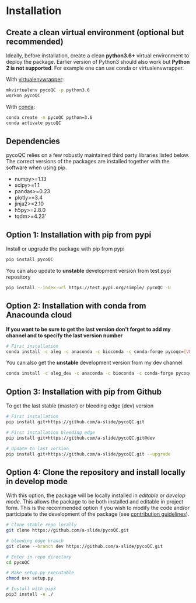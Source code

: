 # Installation

## Create a clean virtual environment (optional but recommended)

Ideally, before installation, create a clean **python3.6+** virtual environment to deploy the package.
Earlier version of Python3 should also work but **Python 2 is not supported**.
For example one can use conda or virtualenvwrapper.

With [virtualenvwrapper](https://virtualenvwrapper.readthedocs.io/en/latest/install.html):

```bash
mkvirtualenv pycoQC -p python3.6
workon pycoQC
```

With [conda](https://conda.io/projects/conda/en/latest/user-guide/install/index.html):

```bash
conda create -n pycoQC python=3.6
conda activate pycoQC
```

## Dependencies

pycoQC relies on a few robustly maintained third party libraries listed below. The correct versions of the packages are installed together with the software when using pip.

* numpy>=1.13
* scipy>=1.1
* pandas>=0.23
* plotly>=3.4
* jinja2>=2.10
* h5py>=2.8.0
* tqdm>=4.23'

## Option 1: Installation with pip from pypi

Install or upgrade the package with pip from pypi

```bash
pip install pycoQC
```

You can also update to **unstable** development version from test.pypi repository

```bash
pip install --index-url https://test.pypi.org/simple/ pycoQC -U
```

## Option 2: Installation with conda from Anacounda cloud

**If you want to be sure to get the last version don't forget to add my channel and to specify the last version number**

```bash
# First installation
conda install -c aleg -c anaconda -c bioconda -c conda-forge pycoqc=[VERSION]
```

You can also get the **unstable** development version from my dev channel

```bash
conda install -c aleg_dev -c anaconda -c bioconda -c conda-forge pycoqc=[VERSION]
```

## Option 3: Installation with pip from Github

To get the last stable (master) or bleeding edge (dev) version

```bash
# First installation
pip install git+https://github.com/a-slide/pycoQC.git

# First installation bleeding edge
pip install git+https://github.com/a-slide/pycoQC.git@dev

# Update to last version
pip install git+https://github.com/a-slide/pycoQC.git --upgrade
```

## Option 4: Clone the repository and install locally in develop mode

With this option, the package will be locally installed in *editable* or *develop mode*. This allows the package to be both installed and editable in project form. This is the recommended option if you wish to modify the code and/or participate to the development of the package (see [contribution guidelines](contributing.md)).

```bash
# Clone stable repo locally
git clone https://github.com/a-slide/pycoQC.git

# bleeding edge branch
git clone --branch dev https://github.com/a-slide/pycoQC.git

# Enter in repo directory
cd pycoQC

# Make setup.py executable
chmod u+x setup.py

# Install with pip3
pip3 install -e ./
```
